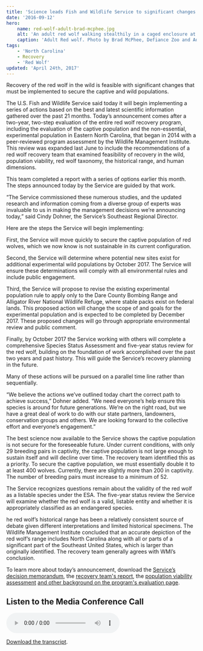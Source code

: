 ```yaml
---
title: 'Science leads Fish and Wildlife Service to significant changes for red wolf recovery'
date: '2016-09-12'
hero:
    name: red-wolf-adult-brad-mcphee.jpg
    alt: 'An adult red wolf walking stealthily in a caged enclosure at the zoo.'
    caption: 'Adult Red wolf. Photo by Brad McPhee, Defiance Zoo and Aquarium.'
tags:
    - 'North Carolina'
    - Recovery
    - 'Red Wolf'
updated: 'April 24th, 2017'
---
```

Recovery of the red wolf in the wild is feasible with significant changes that must be implemented to secure the captive and wild populations.

The U.S. Fish and Wildlife Service said today it will begin implementing a series of actions based on the best and latest scientific information gathered over the past 21 months. Today’s announcement comes after a two-year, two-step evaluation of the entire red wolf recovery program, including the evaluation of the captive population and the non-essential, experimental population in Eastern North Carolina, that began in 2014 with a peer-reviewed program assessment by the Wildlife Management Institute. This review was expanded last June to include the recommendations of a red wolf recovery team that examined feasibility of recovery in the wild, population viability, red wolf taxonomy, the historical range, and human dimensions.

This team completed a report with a series of options earlier this month. The steps announced today by the Service are guided by that work.

“The Service commissioned these numerous studies, and the updated research and information coming from a diverse group of experts was invaluable to us in making the management decisions we’re announcing today,” said Cindy Dohner, the Service’s Southeast Regional Director.

Here are the steps the Service will begin implementing:

First, the Service will move quickly to secure the captive population of red wolves, which we now know is not sustainable in its current configuration.

Second, the Service will determine where potential new sites exist for additional experimental wild populations by October 2017\. The Service will ensure these determinations will comply with all environmental rules and include public engagement.

Third, the Service will propose to revise the existing experimental population rule to apply only to the Dare County Bombing Range and Alligator River National Wildlife Refuge, where stable packs exist on federal lands. This proposed action will change the scope of and goals for the experimental population and is expected to be completed by December 2017\. These proposed changes will go through appropriate environmental review and public comment.

Finally, by October 2017 the Service working with others will complete a comprehensive Species Status Assessment and five-year status review for the red wolf, building on the foundation of work accomplished over the past two years and past history. This will guide the Service’s recovery planning in the future.

Many of these actions will be pursued on a parallel time line rather than sequentially.

“We believe the actions we’ve outlined today chart the correct path to achieve success,” Dohner added. “We need everyone’s help ensure this species is around for future generations. We’re on the right road, but we have a great deal of work to do with our state partners, landowners, conservation groups and others. We are looking forward to the collective effort and everyone’s engagement.”

The best science now available to the Service shows the captive population is not secure for the foreseeable future. Under current conditions, with only 29 breeding pairs in captivity, the captive population is not large enough to sustain itself and will decline over time. The recovery team identified this as a priority. To secure the captive population, we must essentially double it to at least 400 wolves. Currently, there are slightly more than 200 in captivity. The number of breeding pairs must increase to a minimum of 52.

The Service recognizes questions remain about the validity of the red wolf as a listable species under the ESA. The five-year status review the Service will examine whether the red wolf is a valid, listable entity and whether it is appropriately classified as an endangered species.

he red wolf’s historical range has been a relatively consistent source of debate given different interpretations and limited historical specimens. The Wildlife Management Institute concluded that an accurate depiction of the red wolf’s range includes North Carolina along with all or parts of a significant part of the Southeast United States, which is larger than originally identified. The recovery team generally agrees with WMI’s conclusion.

To learn more about today’s announcement, download the [Service’s decision memorandum](/pdf/memo/recommended-decisions-in-response-to-red-wolf-recovery-program-evaluation.pdf), the [recovery team's report](/pdf/report/red-wolf-recovery-team-recommendations-facilitated-by-group-solutions-inc.pdf), the [population viability assessment](/pdf/report/red-wolf-population-viability-analysis-faust-et-al-2016.pdf) [and other background on the program's evaluation page](https://www.fws.gov/redwolf/evaluation.html).

## Listen to the Media Conference Call

<audio src="/audio/red-wolf-announces-changes-to-recovery-program-media-call-09122016.mp3" controls="">
  <p>Your browser does not support the <pre>audio</pre> element. <a href="/audio/red-wolf-announces-changes-to-recovery-program-media-call-09122016.mp3">Download the mp3 instead.</a></p>
</audio>

[Download the transcript](/audio/transcripts/red-wolf-announces-changes-to-recovery-program-media-call-09122016.pdf).
